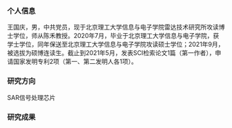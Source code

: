 
### 个人信息
王国庆，男，中共党员，现于北京理工大学信息与电子学院雷达技术研究所攻读博士学位，师从陈禾教授。2020年7月，毕业于北京理工大学信息与电子学院，获学士学位，同年保送至北京理工大学信息与电子学院攻读硕士学位；2021年9月，被选拔为硕博连读生。截止到2021年5月，发表SCI检索论文1篇（第一作者），申请国家发明专利2项（第一、第二发明人各1项）。

### 研究方向
SAR信号处理芯片

### 研究成果
